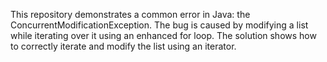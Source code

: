 This repository demonstrates a common error in Java: the ConcurrentModificationException. The bug is caused by modifying a list while iterating over it using an enhanced for loop. The solution shows how to correctly iterate and modify the list using an iterator.